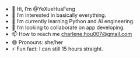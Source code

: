 - 👋 Hi, I’m @YeXueHuaFeng
- 👀 I’m interested in basically everything.
- 🌱 I’m currently learning Python and AI engineering. 
- 💞️ I’m looking to collaborate on app developing. 
- 📫 How to reach me charlene.hou007@gmail.com
- 😄 Pronouns: she/her
- ⚡ Fun fact: I can still 15 hours straight.

<!---
YeXueHuaFeng/YeXueHuaFeng is a ✨ special ✨ repository because its `README.md` (this file) appears on your GitHub profile.
You can click the Preview link to take a look at your changes.
--->
